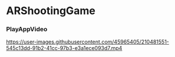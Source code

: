 # ARShootingGame

### PlayAppVideo
https://user-images.githubusercontent.com/45965405/210481551-545c13dd-91b2-41cc-97b3-e3a1ece093d7.mp4
